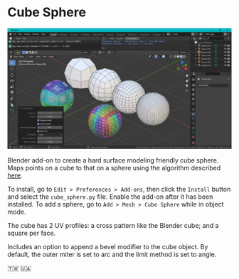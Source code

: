 # Cube Sphere

![Screen Capture](screenCap.png)

Blender add-on to create a hard surface modeling friendly cube sphere. Maps points on a cube to that on a sphere using the algorithm described [here](https://math.stackexchange.com/questions/118760/can-someone-please-explain-the-cube-to-sphere-mapping-formula-to-me).

To install, go to `Edit > Preferences > Add-ons`, then click the `Install` button and select the `cube_sphere.py` file. Enable the add-on after it has been installed. To add a sphere, go to `Add > Mesh > Cube Sphere` while in object mode.

The cube has 2 UV profiles: a cross pattern like the Blender cube; and a square per face.

Includes an option to append a bevel modifier to the cube object. By default, the outer miter is set to arc and the limit method is set to angle.

🇹🇼 🇺🇦